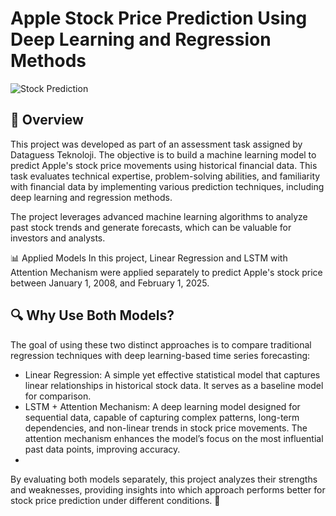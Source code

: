 # Apple Stock Price Prediction Using Deep Learning and Regression Methods

![Stock Prediction](https://githubusercontent.com/AHMEDNUSARI/Dataguess_TeknolojiTask/main/StockImage.webp)
## 📌 Overview
This project was developed as part of an assessment task assigned by Dataguess Teknoloji. The objective is to build a machine learning model to predict Apple's stock price movements using historical financial data. This task evaluates technical expertise, problem-solving abilities, and familiarity with financial data by implementing various prediction techniques, including deep learning and regression methods.

The project leverages advanced machine learning algorithms to analyze past stock trends and generate forecasts, which can be valuable for investors and analysts.

📊 Applied Models
In this project, Linear Regression and LSTM with Attention Mechanism were applied separately to predict Apple's stock price between January 1, 2008, and February 1, 2025.

## 🔍 Why Use Both Models?
The goal of using these two distinct approaches is to compare traditional regression techniques with deep learning-based time series forecasting:

  * Linear Regression: A simple yet effective statistical model that captures linear relationships in historical stock data. It serves as a baseline model for comparison.
  * LSTM + Attention Mechanism: A deep learning model designed for sequential data, capable of capturing complex patterns, long-term dependencies, and non-linear trends in stock price movements. The attention mechanism enhances the model’s focus on the most influential past data points, improving accuracy.
  * 
By evaluating both models separately, this project analyzes their strengths and weaknesses, providing insights into which approach performs better for stock price prediction under different conditions. 🚀



